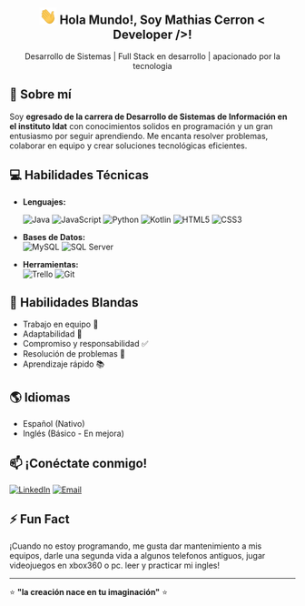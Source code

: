 <div align="center">
<h2> <img src="https://github.com/ABSphreak/ABSphreak/blob/master/gifs/Hi.gif" width="30px"> Hola Mundo!, Soy Mathias Cerron  < Developer />!</h2>
  Desarrollo de Sistemas | Full Stack en desarrollo | apacionado por la tecnologia
</div>
  
## 🚀 Sobre mí

Soy **egresado de la carrera de Desarrollo de Sistemas de Información en el instituto Idat** con conocimientos solidos en programación y un gran entusiasmo por seguir aprendiendo. Me encanta resolver problemas, colaborar en equipo y crear soluciones tecnológicas eficientes.


## 💻 Habilidades Técnicas

- **Lenguajes:**
  
  ![Java](https://img.shields.io/badge/Java-%23ED8B00.svg?style=flat&logo=java&logoColor=white)
  ![JavaScript](https://img.shields.io/badge/JavaScript-%23323330.svg?style=flat&logo=javascript&logoColor=%23F7DF1E)
  ![Python](https://img.shields.io/badge/Python-%233776AB.svg?style=flat&logo=python&logoColor=white)
  ![Kotlin](https://img.shields.io/badge/Kotlin-%237F52FF.svg?style=flat&logo=kotlin&logoColor=white)
  ![HTML5](https://img.shields.io/badge/HTML5-%23E34F26.svg?style=flat&logo=html5&logoColor=white)
  ![CSS3](https://img.shields.io/badge/CSS3-%231572B6.svg?style=flat&logo=css3&logoColor=white)

- **Bases de Datos:**  
  ![MySQL](https://img.shields.io/badge/MySQL-%2300f.svg?style=flat&logo=mysql&logoColor=white)
  ![SQL Server](https://img.shields.io/badge/SQL%20Server-%23CC2927.svg?style=flat&logo=microsoft-sql-server&logoColor=white)

- **Herramientas:**  
  ![Trello](https://img.shields.io/badge/Trello-%23026AA7.svg?style=flat&logo=trello&logoColor=white)
  ![Git](https://img.shields.io/badge/Git-%23F05032.svg?style=flat&logo=git&logoColor=white) 

## 🌟 Habilidades Blandas  

- Trabajo en equipo 🤝  
- Adaptabilidad 🔄  
- Compromiso y responsabilidad ✅  
- Resolución de problemas 🧠  
- Aprendizaje rápido 📚  

## 🌎 Idiomas  

- Español (Nativo)  
- Inglés (Básico - En mejora) 

## 📫 ¡Conéctate conmigo!  

[![LinkedIn](https://img.shields.io/badge/LinkedIn-%230077B5.svg?style=flat&logo=linkedin&logoColor=white)]([https://www.linkedin.com/in/mathias-cerr%C3%B3n-dev/])   [![Email](https://img.shields.io/badge/Email-D14836?style=flat&logo=gmail&logoColor=white)](mailto:mathiascf21@gmail.com)

## ⚡ Fun Fact  

¡Cuando no estoy programando, me gusta dar mantenimiento a mis equipos, darle una segunda vida a algunos telefonos antiguos, jugar videojuegos en xbox360 o pc. leer y practicar mi ingles!  

---

⭐ **"la creación nace en tu imaginación"** ⭐ 

